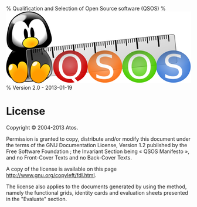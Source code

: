 % Qualification and Selection of Open Source software (QSOS)
% ![Logo](Images/QSOS.png)
% Version 2.0 - 2013-01-19

# License

Copyright © 2004-2013 Atos.

Permission is granted to copy, distribute and/or modify this document under the terms of the GNU Documentation License, Version 1.2 published by the Free Software Foundation ; the Invariant Section being « QSOS Manifesto », and no Front-Cover Texts and no Back-Cover Texts.

A copy of the license is available on this page <http://www.gnu.org/copyleft/fdl.html>.

The license also applies to the documents generated by using the method, namely the functional grids, identity cards and evaluation sheets presented in the "Evaluate" section.

